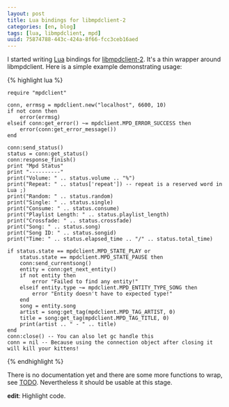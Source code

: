 ```yaml
---
layout: post
title: Lua bindings for libmpdclient-2
categories: [en, blog]
tags: [lua, libmpdclient, mpd]
uuid: 75874788-443c-424a-8f66-fcc3ceb16aed
---
```


I started writing [Lua](http://www.lua.org/) bindings for
[libmpdclient-2](http://mpd.wikia.com/wiki/ClientLib:libmpdclienthttp://mpd.wikia.com/wiki/ClientLib:libmpdclient).
It's a thin wrapper around libmpdclient. Here is a simple example demonstrating
usage:

{% highlight lua %}

    require "mpdclient"

    conn, errmsg = mpdclient.new("localhost", 6600, 10)
    if not conn then
        error(errmsg)
    elseif conn:get_error() ~= mpdclient.MPD_ERROR_SUCCESS then
        error(conn:get_error_message())
    end

    conn:send_status()
    status = conn:get_status()
    conn:response_finish()
    print "Mpd Status"
    print "----------"
    print("Volume: " .. status.volume .. "%")
    print("Repeat: " .. status['repeat']) -- repeat is a reserved word in Lua ;)
    print("Random: " .. status.random)
    print("Single: " .. status.single)
    print("Consume: " .. status.consume)
    print("Playlist Length: " .. status.playlist_length)
    print("Crossfade: " .. status.crossfade)
    print("Song: " .. status.song)
    print("Song ID: " .. status.songid)
    print("Time: " .. status.elapsed_time .. "/" .. status.total_time)

    if status.state == mpdclient.MPD_STATE_PLAY or
        status.state == mpdclient.MPD_STATE_PAUSE then
        conn:send_currentsong()
        entity = conn:get_next_entity()
        if not entity then
            error "Failed to find any entity!"
        elseif entity.type ~= mpdclient.MPD_ENTITY_TYPE_SONG then
            error "Entity doesn't have to expected type!"
        end
        song = entity.song
        artist = song:get_tag(mpdclient.MPD_TAG_ARTIST, 0)
        title = song:get_tag(mpdclient.MPD_TAG_TITLE, 0)
        print(artist .. " - " .. title)
    end
    conn:close() -- You can also let gc handle this
    conn = nil -- Because using the connection object after closing it will kill your kittens!

{% endhighlight %}

There is no documentation yet and there are some more functions to wrap, see
[TODO](http://github.com/alip/luampdclient/blob/master/TODO.mkd). Nevertheless
it should be usable at this stage.

**edit**: Highlight code.
